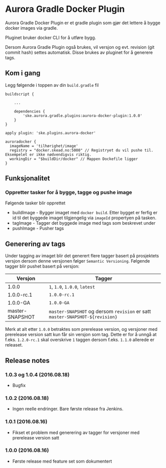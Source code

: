 # Aurora Gradle Docker Plugin

Aurora Gradle Docker Plugin er et gradle plugin som gjør det lettere å bygge docker images via gradle.

Pluginet bruker docker CLI for å utføre bygg.

Dersom Aurora Gradle Plugin også brukes, vil versjon og evt. revision (git commit hash) settes automatisk. Disse 
brukes av pluginet for å generere tags.


## Kom i gang

Legg følgende i toppen av din `build.gradle` fil

    buildscript {
    
        ...
    
        dependencies {
            'ske.aurora.gradle.plugins:aurora-docker-plugin:1.0.0'
        }
    }
    
    apply plugin: 'ske.plugins.aurora-docker'

    auroradocker {
      imageName = 'tilhørighet/image'
      registry = "docker.skead.no:5000" // Registryet du vil pushe til. Eksempelet er ikke nødvendigvis riktig.
      workingDir = "$buildDir/docker" // Mappen Dockefile ligger
    }



## Funksjonalitet

### Oppretter tasker for å bygge, tagge og pushe image 

Følgende tasker blir opprettet

 * buildImage - Bygger imaget med `docker build`. Etter bygget er ferfig er id til det byggede imaget tilgjengelig via `imageId` propertyen på tasken. 
 * tagImage - Tagger det byggede image med tags som beskrevet under
 * pushImage - Pusher tags


## Generering av tags

Under tagging av imaget blir det generert flere tagger basert på prosjektets versjon dersom denne versjonen
følger `Semantic Versioning`. Følgende tagger blir pushet basert på versjon:

| Versjon         | Tagger                                                                       |
|-----------------|------------------------------------------------------------------------------|
| 1.0.0           | `1`, `1.0`, `1.0.0`, `latest`                                                |
| 1.0.0-rc.1      | `1.0.0-rc.1`                                                                 |
| 1.0.0-GA        | `1.0.0-GA`                                                                   |
| master-SNAPSHOT | `master-SNAPSHOT` og dersom `revision` er satt `master-SNAPSHOT-${revision}` |

Merk at alt etter `1.0.0` betraktes som prerelease version, og versjoner med prerelease version satt kun får sin versjon som tag. Dette
er for å unngå at f.eks. `1.2.0-rc.1` skal overskrive `1` taggen dersom f.eks. `1.1.0` allerede er releaset.

## Release notes

### 1.0.3 og 1.0.4 (2016.08.18)

* Bugfix


### 1.0.2 (2016.08.18)

* Ingen reelle endringer. Bare første release fra Jenkins.


### 1.0.1 (2016.08.16)

 * Fikset et problem med generering av tagger for versjoner med prerelease version satt


### 1.0.0 (2016.08.16)

 * Første release med feature set som dokumentert